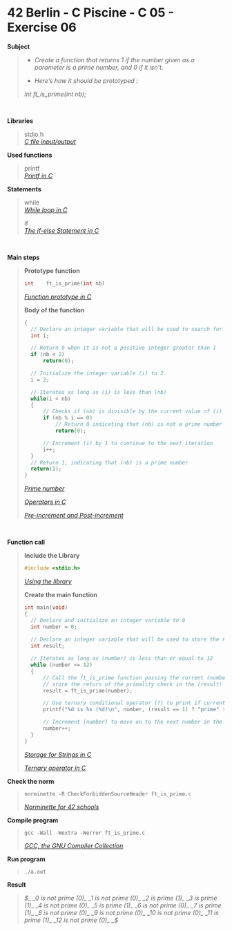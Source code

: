 # 42 Berlin - C Piscine - C 05 - Exercise 06

**Subject**  
> * _Create a function that returns 1 if the number given as a parameter is a prime
number, and 0 if it isn’t._    
>
> * _Here’s how it should be prototyped :_   
>
>_int ft_is_prime(int nb);_    
>

<br>

**Libraries**        
>
>stdio.h    
>_[C file input/output](https://en.wikipedia.org/wiki/C_file_input/output)_
>    

**Used functions**   
>
>printf   
>_[Printf in C](https://www.geeksforgeeks.org/printf-in-c/)_    

**Statements**
>
>while    
>_[While loop in C](https://www.geeksforgeeks.org/c-while-loop/?ref=lbp)_
>   
>if    
>_[The if-else Statement in C](https://www.geeksforgeeks.org/c-if-else-statement/?ref=lbp)_   

<br>

**Main steps**
>
>**Prototype function**
>```c
>int	ft_is_prime(int nb)
>```  
>_[Function prototype in C](https://www.geeksforgeeks.org/function-prototype-in-c/)_  
>
>**Body of the function**
>```c
>{
>	// Declare an integer variable that will be used to search for divisors of (nb)
>	int i;
>
>	// Return 0 when it is not a positive integer greater than 1
>	if (nb < 2)
>		return(0);
>
>	// Initialize the integer variable (i) to 2.
>	i = 2;
>
>	// Iterates as long as (i) is less than (nb)
>	while(i < nb)
>	{
>		// Checks if (nb) is divisible by the current value of (i)
>		if (nb % i == 0)
>			// Return 0 indicating that (nb) is not a prime number
>			return(0);
>
>		// Increment (i) by 1 to continue to the next iteration
>		i++;
>	}
>	// Return 1, indicating that (nb) is a prime number
>	return(1);
>}   
>```
>_[Prime number](https://en.wikipedia.org/wiki/Prime_number)_
>
>_[Operators in C](https://www.geeksforgeeks.org/operators-in-c/)_   
>
>_[Pre-increment and Post-increment](https://www.geeksforgeeks.org/pre-increment-and-post-increment-in-c/)_    
>

<br>

**Function call**
>**Include the Library**
>```c
>#include <stdio.h>
>```
>_[Using the library](https://www.gnu.org/software/libc/manual/html_mono/libc.html#Using-the-Library)_
>
>**Create the main function**
>```c
>int main(void)
>{
>	// Declare and initialize an integer variable to 0
>	int number = 0;
>	
>	// Declare an integer variable that will be used to store the return of the ft_is_prime function
>	int result;
>
>	// Iterates as long as (number) is less than or equal to 12 
>	while (number <= 12)
>	{
>		// Call the ft_is_prime function passing the current (number) as an argument
>		// store the return of the primality check in the (result) variable
>		result = ft_is_prime(number);
>
>		// Use ternary conditional operator (?) to print if current (number) is a prime number or not
>		printf("%d is %s (%d)\n", number, (result == 1) ? "prime" : "not prime", result);
>
>		// Increment (number) to move on to the next number in the loop
>		number++;
>	}
>}
>```    
>_[Storage for Strings in C](https://www.geeksforgeeks.org/storage-for-strings-in-c/)_     
>
>_[Ternary operator in C](https://www.geeksforgeeks.org/conditional-or-ternary-operator-in-c/)_    
>

**Check the norm**
>```
>norminette -R CheckForbiddenSourceHeader ft_is_prime.c
>```
>_[Norminette for 42 schools](https://github.com/42School/norminette)_

**Compile program**
>```
>gcc -Wall -Wextra -Werror ft_is_prime.c
>```
>_[GCC, the GNU Compiler Collection](https://gcc.gnu.org)_

**Run program**
>```
>./a.out
>```

**Result**
>_$_   
>_0 is not prime (0)_   
>_1 is not prime (0)_   
>_2 is prime (1)_   
>_3 is prime (1)_   
>_4 is not prime (0)_   
>_5 is prime (1)_   
>_6 is not prime (0)_   
>_7 is prime (1)_   
>_8 is not prime (0)_   
>_9 is not prime (0)_   
>_10 is not prime (0)_   
>_11 is prime (1)_   
>_12 is not prime (0)_   
>_$_   